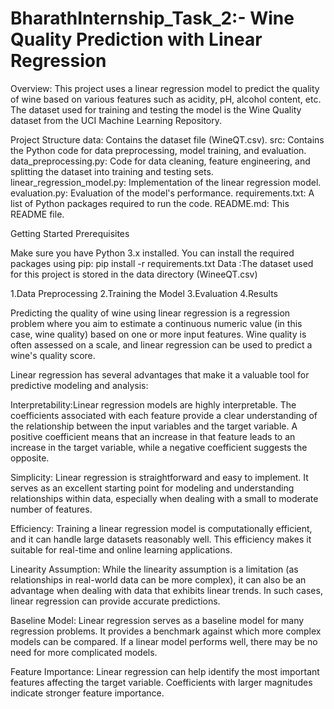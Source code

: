 # BharathInternship_Task_2:- Wine Quality Prediction with Linear Regression
Overview: This project uses a linear regression model to predict the quality of wine based on various features such as acidity, pH, alcohol content, etc. The dataset used for training and testing the model is the Wine Quality dataset from the UCI Machine Learning Repository.

Project Structure data: Contains the dataset file (WineQT.csv). src: Contains the Python code for data preprocessing, model training, and evaluation. data_preprocessing.py: Code for data cleaning, feature engineering, and splitting the dataset into training and testing sets. linear_regression_model.py: Implementation of the linear regression model. evaluation.py: Evaluation of the model's performance. requirements.txt: A list of Python packages required to run the code. README.md: This README file.

Getting Started Prerequisites

Make sure you have Python 3.x installed. You can install the required packages using pip: pip install -r requirements.txt Data :The dataset used for this project is stored in the data directory (WineeQT.csv)

1.Data Preprocessing 2.Training the Model 3.Evaluation 4.Results

Predicting the quality of wine using linear regression is a regression problem where you aim to estimate a continuous numeric value (in this case, wine quality) based on one or more input features. Wine quality is often assessed on a scale, and linear regression can be used to predict a wine's quality score.

Linear regression has several advantages that make it a valuable tool for predictive modeling and analysis:

Interpretability:Linear regression models are highly interpretable. The coefficients associated with each feature provide a clear understanding of the relationship between the input variables and the target variable. A positive coefficient means that an increase in that feature leads to an increase in the target variable, while a negative coefficient suggests the opposite.

Simplicity: Linear regression is straightforward and easy to implement. It serves as an excellent starting point for modeling and understanding relationships within data, especially when dealing with a small to moderate number of features.

Efficiency: Training a linear regression model is computationally efficient, and it can handle large datasets reasonably well. This efficiency makes it suitable for real-time and online learning applications.

Linearity Assumption: While the linearity assumption is a limitation (as relationships in real-world data can be more complex), it can also be an advantage when dealing with data that exhibits linear trends. In such cases, linear regression can provide accurate predictions.

Baseline Model: Linear regression serves as a baseline model for many regression problems. It provides a benchmark against which more complex models can be compared. If a linear model performs well, there may be no need for more complicated models.

Feature Importance: Linear regression can help identify the most important features affecting the target variable. Coefficients with larger magnitudes indicate stronger feature importance.
